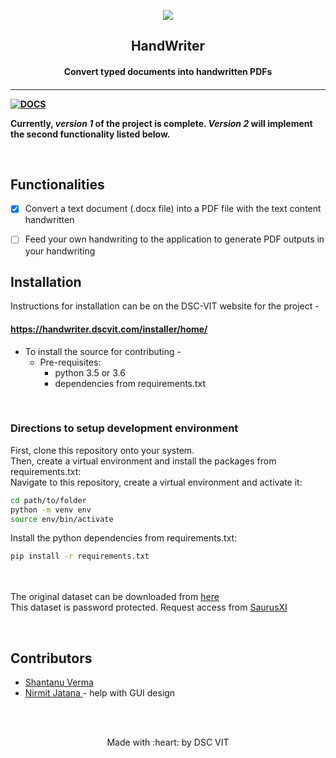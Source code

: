 <p align="center">
	<img src="https://user-images.githubusercontent.com/30529572/72455010-fb38d400-37e7-11ea-9c1e-8cdeb5f5906e.png" />
	<h2 align="center"> HandWriter </h2>
	<h4 align="center"> Convert typed documents into handwritten PDFs <h4>
</p>

---
[![DOCS](https://img.shields.io/badge/Documentation-see%20docs-green?style=flat-square&logo=appveyor)](https://gdgvit.github.io/HandWriter/)

Currently,  *version 1* of the project is complete.
*Version 2* will implement the second functionality listed below. 


<br>

## Functionalities
- [X] Convert a text document (.docx file) into a PDF file with the text content handwritten
- [ ] Feed your own handwriting to the application to generate PDF outputs in your handwriting


## Installation

Instructions for installation can be on the DSC-VIT website for the project - <br>
#### https://handwriter.dscvit.com/installer/home/

* To install the source for contributing -
	- Pre-requisites:
		-  python 3.5 or 3.6
		-  dependencies from requirements.txt
<br>

### Directions to setup development environment
First, clone this repository onto your system. <br>
Then, create a virtual environment and install the packages from requirements.txt: <br>
Navigate to this repository, create a virtual environment and activate it:
```bash
cd path/to/folder
python -m venv env
source env/bin/activate
```
Install the python dependencies from requirements.txt:
```bash
pip install -r requirements.txt
```

<br><br>
The original dataset can be downloaded from [ here ](https://drive.google.com/file/d/10pFgeiL4FOrIaqp-r2_d6kM62g4X8zYf/view?usp=sharing)<br> This dataset is password protected. Request access from [ SaurusXI ](https://github.com/SaurusXI/)
<br>


<br>

## Contributors

* [ Shantanu Verma ](https://github.com/SaurusXI/)
* [ Nirmit Jatana ](https://github.com/nirmitjatana) - help with GUI design

<br>
<br>

<p align="center">
	Made with :heart: by DSC VIT
</p>

